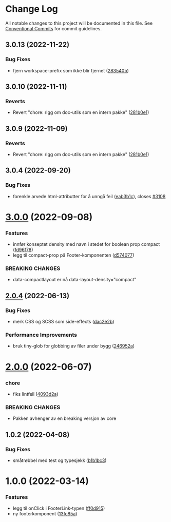 # Change Log

All notable changes to this project will be documented in this file.
See [Conventional Commits](https://conventionalcommits.org) for commit guidelines.

## 3.0.13 (2022-11-22)

### Bug Fixes

-   fjern workspace-prefix som ikke blir fjernet ([283540b](https://github.com/fremtind/jokul/commit/283540b45f1fe557168eede3ca3637077a10a15b))

## 3.0.10 (2022-11-11)

### Reverts

-   Revert "chore: rigg om doc-utils som en intern pakke" ([281b0e1](https://github.com/fremtind/jokul/commit/281b0e1d7f0c6b077da45c7dd9f98a6fb218675a))

## 3.0.9 (2022-11-09)

### Reverts

-   Revert "chore: rigg om doc-utils som en intern pakke" ([281b0e1](https://github.com/fremtind/jokul/commit/281b0e1d7f0c6b077da45c7dd9f98a6fb218675a))

## 3.0.4 (2022-09-20)

### Bug Fixes

-   forenkle arvede html-attributter for å unngå feil ([eab3b1c](https://github.com/fremtind/jokul/commit/eab3b1ca687a2d1d959cd79ff082c57675db1929)), closes [#3108](https://github.com/fremtind/jokul/issues/3108)

# [3.0.0](https://github.com/fremtind/jokul/compare/@fremtind/jkl-footer-react@2.0.21...@fremtind/jkl-footer-react@3.0.0) (2022-09-08)

### Features

-   innfør konseptet density med navn i stedet for boolean prop compact ([fd96f78](https://github.com/fremtind/jokul/commit/fd96f78685ef9e3979dd43625491e868efbc3068))
-   legg til compact-prop på Footer-komponenten ([d574077](https://github.com/fremtind/jokul/commit/d574077dfeb823cc953b32880f719aefa39a2ce0))

### BREAKING CHANGES

-   data-compactlayout er nå data-layout-density="compact"

## [2.0.4](https://github.com/fremtind/jokul/compare/@fremtind/jkl-footer-react@2.0.3...@fremtind/jkl-footer-react@2.0.4) (2022-06-13)

### Bug Fixes

-   merk CSS og SCSS som side-effects ([dac2e2b](https://github.com/fremtind/jokul/commit/dac2e2b5f4d1b31485821bf6ad8ec4c7c2769cca))

### Performance Improvements

-   bruk tiny-glob for globbing av filer under bygg ([246952a](https://github.com/fremtind/jokul/commit/246952ae75afe20bcf0d007a0a068b76b114f9a6))

# [2.0.0](https://github.com/fremtind/jokul/compare/@fremtind/jkl-footer-react@1.0.9...@fremtind/jkl-footer-react@2.0.0) (2022-06-07)

### chore

-   fiks lintfeil ([4093d2a](https://github.com/fremtind/jokul/commit/4093d2a2ae7bbe0d30de882b9f5d144e8e77cede))

### BREAKING CHANGES

-   Pakken avhenger av en breaking versjon av core

## 1.0.2 (2022-04-08)

### Bug Fixes

-   småtrøbbel med test og typesjekk ([b1b1bc3](https://github.com/fremtind/jokul/commit/b1b1bc3eeb0fade11f8c19d9c1d6170ad808ef6d))

# 1.0.0 (2022-03-14)

### Features

-   legg til onClick i FooterLink-typen ([ff0d915](https://github.com/fremtind/jokul/commit/ff0d91529c9d42b9e2c651e833cf62e1a464dedd))
-   ny footerkomponent ([13fc85a](https://github.com/fremtind/jokul/commit/13fc85ae2969f42c3197a03410fb6cdaaa70c624))
